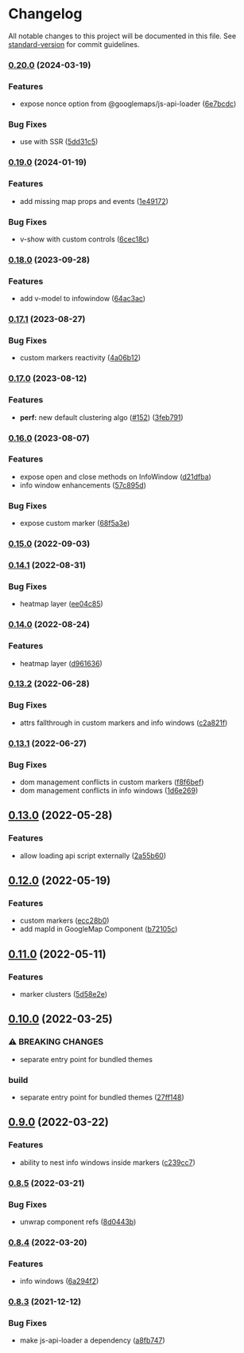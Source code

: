 # Changelog

All notable changes to this project will be documented in this file. See [standard-version](https://github.com/conventional-changelog/standard-version) for commit guidelines.

### [0.20.0](https://github.com/inocan-group/vue3-google-maps/compare/v0.19.0...v0.20.0) (2024-03-19)


### Features

* expose nonce option from @googlemaps/js-api-loader ([6e7bcdc](https://github.com/inocan-group/vue3-google-maps/commit/6e7bcdc87919b561cc34d89fb6b7b6e7fef07e6c))


### Bug Fixes

* use with SSR ([5dd31c5](https://github.com/inocan-group/vue3-google-maps/commit/5dd31c5f9839259683c36cc6c43dcb8e37f8475c))

### [0.19.0](https://github.com/inocan-group/vue3-google-maps/compare/v0.18.0...v0.19.0) (2024-01-19)


### Features

* add missing map props and events ([1e49172](https://github.com/inocan-group/vue3-google-maps/commit/1e491722b900925b827e1b572b644f51eb269fc3))


### Bug Fixes

* v-show with custom controls ([6cec18c](https://github.com/inocan-group/vue3-google-maps/commit/6cec18c369fffc4b48b4ff7dcf77c32a024ff9d7))

### [0.18.0](https://github.com/inocan-group/vue3-google-maps/compare/v0.17.1...v0.18.0) (2023-09-28)


### Features

* add v-model to infowindow ([64ac3ac](https://github.com/inocan-group/vue3-google-maps/commit/64ac3ac42a9125ccf538553e97ba5b8dd0ac2c66))

### [0.17.1](https://github.com/inocan-group/vue3-google-maps/compare/v0.17.0...v0.17.1) (2023-08-27)


### Bug Fixes

* custom markers reactivity ([4a06b12](https://github.com/inocan-group/vue3-google-maps/commit/4a06b12b800fcb49d013c8b3cd5279f7ee0b5f25))

### [0.17.0](https://github.com/inocan-group/vue3-google-maps/compare/v0.16.0...v0.17.0) (2023-08-12)


### Features

* **perf:** new default clustering algo ([#152](https://github.com/inocan-group/vue3-google-maps/issues/152)) ([3feb791](https://github.com/inocan-group/vue3-google-maps/commit/3feb791828f45066170e89aa94120a3cec36c447))

### [0.16.0](https://github.com/inocan-group/vue3-google-maps/compare/v0.15.0...v0.16.0) (2023-08-07)


### Features

* expose open and close methods on InfoWindow ([d21dfba](https://github.com/inocan-group/vue3-google-maps/commit/d21dfbaea309c94d9c9ce8a8a58676cd1760b768))
* info window enhancements ([57c895d](https://github.com/inocan-group/vue3-google-maps/commit/57c895d14104dfa48467fd5e46797db9f3723363))


### Bug Fixes

* expose custom marker ([68f5a3e](https://github.com/inocan-group/vue3-google-maps/commit/68f5a3e2244e9a51abb3a7ccc3ebc394e3050b4b))

### [0.15.0](https://github.com/inocan-group/vue3-google-maps/compare/v0.14.1...v0.15.0) (2022-09-03)

### [0.14.1](https://github.com/inocan-group/vue3-google-maps/compare/v0.14.0...v0.14.1) (2022-08-31)


### Bug Fixes

* heatmap layer ([ee04c85](https://github.com/inocan-group/vue3-google-maps/commit/ee04c85cc4491740d4d4593465b48eb7f618746b))

### [0.14.0](https://github.com/inocan-group/vue3-google-maps/compare/v0.13.2...v0.14.0) (2022-08-24)


### Features

* heatmap layer ([d961636](https://github.com/inocan-group/vue3-google-maps/commit/d9616368e3aa263b45ad805058d73ae7e5c25ed2))

### [0.13.2](https://github.com/inocan-group/vue3-google-maps/compare/v0.13.1...v0.13.2) (2022-06-28)


### Bug Fixes

* attrs fallthrough in custom markers and info windows ([c2a821f](https://github.com/inocan-group/vue3-google-maps/commit/c2a821feb1a27254a167eea717ac9f64fdd343a1))

### [0.13.1](https://github.com/inocan-group/vue3-google-maps/compare/v0.13.0...v0.13.1) (2022-06-27)


### Bug Fixes

* dom management conflicts in custom markers ([f8f6bef](https://github.com/inocan-group/vue3-google-maps/commit/f8f6beff78a37499e981354dd51f81b1db1eaa6a))
* dom management conflicts in info windows ([1d6e269](https://github.com/inocan-group/vue3-google-maps/commit/1d6e26938012b09e7f17a0276085a8935902dcc9))

## [0.13.0](https://github.com/inocan-group/vue3-google-maps/compare/v0.12.0...v0.13.0) (2022-05-28)


### Features

* allow loading api script externally ([2a55b60](https://github.com/inocan-group/vue3-google-maps/commit/2a55b60ae57fedf0e5315cb696bbbf9f70a1c2ae))

## [0.12.0](https://github.com/inocan-group/vue3-google-maps/compare/v0.10.0...v0.12.0) (2022-05-19)


### Features

* custom markers ([ecc28b0](https://github.com/inocan-group/vue3-google-maps/commit/ecc28b0455a54502734ae1ae9b1d69cde9e0652e))
* add mapId in GoogleMap Component ([b72105c](https://github.com/inocan-group/vue3-google-maps/commit/b72105ca33bcf115ce83fe5a09ad4ccc5530d8bc))
## [0.11.0](https://github.com/inocan-group/vue3-google-maps/compare/v0.10.0...v0.11.0) (2022-05-11)


### Features

* marker clusters ([5d58e2e](https://github.com/inocan-group/vue3-google-maps/commit/5d58e2e9ead8356c972d7700b9218ba77889ad15))

## [0.10.0](https://github.com/inocan-group/vue3-google-maps/compare/v0.9.0...v0.10.0) (2022-03-25)


### ⚠ BREAKING CHANGES

* separate entry point for bundled themes

### build

* separate entry point for bundled themes ([27ff148](https://github.com/inocan-group/vue3-google-maps/commit/27ff148714656d04415d84b2c11663e4b0c84e16))

## [0.9.0](https://github.com/inocan-group/vue3-google-maps/compare/v0.8.5...v0.9.0) (2022-03-22)


### Features

* ability to nest info windows inside markers ([c239cc7](https://github.com/inocan-group/vue3-google-maps/commit/c239cc7ad0851ec0238e178e10835a9dfb0169a9))

### [0.8.5](https://github.com/inocan-group/vue3-google-maps/compare/v0.8.4...v0.8.5) (2022-03-21)


### Bug Fixes

* unwrap component refs ([8d0443b](https://github.com/inocan-group/vue3-google-maps/commit/8d0443befd842dd40169a0bda70fe5a8380ebeca))

### [0.8.4](https://github.com/inocan-group/vue3-google-maps/compare/v0.8.3...v0.8.4) (2022-03-20)


### Features

* info windows ([6a294f2](https://github.com/inocan-group/vue3-google-maps/commit/6a294f2a86b55dca96137bde5e719923c634c4a7))

### [0.8.3](https://github.com/inocan-group/vue3-google-maps/compare/v0.8.2...v0.8.3) (2021-12-12)


### Bug Fixes

* make js-api-loader a dependency ([a8fb747](https://github.com/inocan-group/vue3-google-maps/commit/a8fb747ebd290e87a1572a2c8fcf6efd64b6f282))
